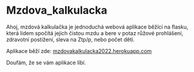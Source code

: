 # Mzdova_kalkulacka

Ahoj, mzdová kalkulačka je jednoduchá webová aplikace běžící na flasku,
která lidem spočítá jejich čistou mzdu a bere v potaz růžové prohlášení, zdravotní postižení, sleva na Ztp/p, nebo počet dětí.

Aplikace běží zde: <a href="mzdovakalkulacka2022.herokuapp.com">mzdovakalkulacka2022.herokuapp.com</a>

Doufám, že se vám aplikace líbí. 
